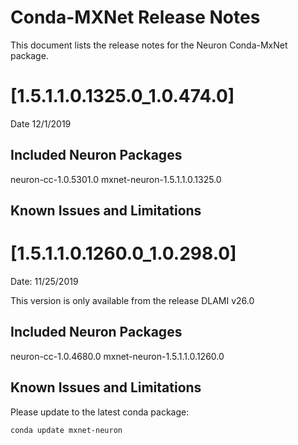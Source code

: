 # Conda-MXNet Release Notes

This document lists the release notes for the Neuron Conda-MxNet package.

# [1.5.1.1.0.1325.0_1.0.474.0]

Date 12/1/2019

## Included Neuron Packages

neuron-cc-1.0.5301.0
mxnet-neuron-1.5.1.1.0.1325.0

## Known Issues and Limitations

# [1.5.1.1.0.1260.0_1.0.298.0]

Date:  11/25/2019

This version is only available from the release DLAMI v26.0

## Included Neuron Packages

neuron-cc-1.0.4680.0
mxnet-neuron-1.5.1.1.0.1260.0

## Known Issues and Limitations

Please update to the latest conda package:

```
conda update mxnet-neuron
```



